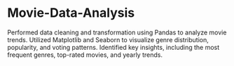 # Movie-Data-Analysis
Performed data cleaning and transformation using Pandas to analyze movie trends.
Utilized Matplotlib and Seaborn to visualize genre distribution, popularity, and voting patterns.
Identified key insights, including the most frequent genres, top-rated movies, and yearly trends.
